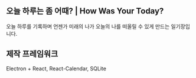 ## 오늘 하루는 좀 어때? | How Was Your Today?

오늘 하루를 기록하며 언젠가 미래의 나가 오늘의 나를 떠올릴 수 있게 만드는 일기장입니다.

## 제작 프레임워크
Electron + React, React-Calendar, SQLite